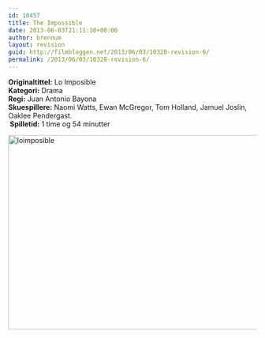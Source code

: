 ```yaml
---
id: 10457
title: The Impossible
date: 2013-06-03T21:11:30+00:00
author: brennum
layout: revision
guid: http://filmbloggen.net/2013/06/03/10328-revision-6/
permalink: /2013/06/03/10328-revision-6/
---
```

**Originaltittel:** Lo Imposible  
**Kategori:** Drama  
**Regi:** Juan Antonio Bayona  
**Skuespillere:** Naomi Watts, Ewan McGregor, Tom Holland, Jamuel Joslin, Oaklee Pendergast.  
** Spilletid:** 1 time og 54 minutter

[<img class="alignnone  wp-image-10453" alt="loimposible" src="http://filmbloggen.net/wp-content/uploads/2013/06/loimposible.jpg" width="700" height="394" />](http://filmbloggen.net/wp-content/uploads/2013/06/loimposible.jpg)